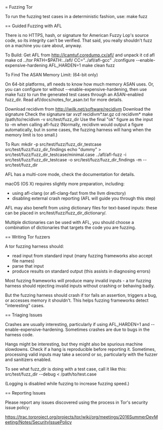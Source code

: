 = Fuzzing Tor

To run the fuzzing test cases in a deterministic fashion, use:
  make fuzz

== Guided Fuzzing with AFL

There is no HTTPS, hash, or signature for American Fuzzy Lop's source code, so
its integrity can't be verified. That said, you really shouldn't fuzz on a
machine you care about, anyway.

To Build:
  Get AFL from http://lcamtuf.coredump.cx/afl/ and unpack it
  cd afl
  make
  cd ../tor
  PATH=$PATH:../afl/ CC="../afl/afl-gcc" ./configure --enable-expensive-hardening
  AFL_HARDEN=1 make clean fuzz

To Find The ASAN Memory Limit: (64-bit only)

On 64-bit platforms, afl needs to know how much memory ASAN uses.
Or, you can configure tor without --enable-expensive-hardening, then use
  make fuzz
to run the generated test cases through an ASAN-enabled fuzz_dir.
Read afl/docs/notes_for_asan.txt for more details.

  Download recidivm from http://jwilk.net/software/recidivm
  Download the signature
  Check the signature
  tar xvzf recidivm*.tar.gz
  cd recidivm*
  make
  /path/to/recidivm -v src/test/fuzz_dir
  Use the final "ok" figure as the input to -m when calling afl-fuzz
  (Normally, recidivm would output a figure automatically, but in some cases,
  the fuzzing harness will hang when the memory limit is too small.)

To Run:
  mkdir -p src/test/fuzz/fuzz_dir_testcase src/test/fuzz/fuzz_dir_findings
  echo "dummy" > src/test/fuzz/fuzz_dir_testcase/minimal.case
  ../afl/afl-fuzz -i src/test/fuzz/fuzz_dir_testcase -o src/test/fuzz/fuzz_dir_findings -m <asan-memory-limit> -- src/test/fuzz_dir

AFL has a multi-core mode, check the documentation for details.

macOS (OS X) requires slightly more preparation, including:
* using afl-clang (or afl-clang-fast from the llvm directory)
* disabling external crash reporting (AFL will guide you through this step)

AFL may also benefit from using dictionary files for text-based inputs: these
can be placed in src/test/fuzz/fuzz_dir_dictionary/.

Multiple dictionaries can be used with AFL, you should choose a combination of
dictionaries that targets the code you are fuzzing.

== Writing Tor fuzzers

A tor fuzzing harness should:
* read input from standard input (many fuzzing frameworks also accept file
  names)
* parse that input
* produce results on standard output (this assists in diagnosing errors)

Most fuzzing frameworks will produce many invalid inputs - a tor fuzzing
harness should rejecting invalid inputs without crashing or behaving badly.

But the fuzzing harness should crash if tor fails an assertion, triggers a
bug, or accesses memory it shouldn't. This helps fuzzing frameworks detect
"interesting" cases.

== Triaging Issues

Crashes are usually interesting, particularly if using AFL_HARDEN=1 and --enable-expensive-hardening. Sometimes crashes are due to bugs in the harness code.

Hangs might be interesting, but they might also be spurious machine slowdowns.
Check if a hang is reproducible before reporting it. Sometimes, processing
valid inputs may take a second or so, particularly with the fuzzer and
sanitizers enabled.

To see what fuzz_dir is doing with a test case, call it like this:
  src/test/fuzz_dir --debug < /path/to/test.case

(Logging is disabled while fuzzing to increase fuzzing speed.)

== Reporting Issues

Please report any issues discovered using the process in Tor's security issue
policy:

https://trac.torproject.org/projects/tor/wiki/org/meetings/2016SummerDevMeeting/Notes/SecurityIssuePolicy

